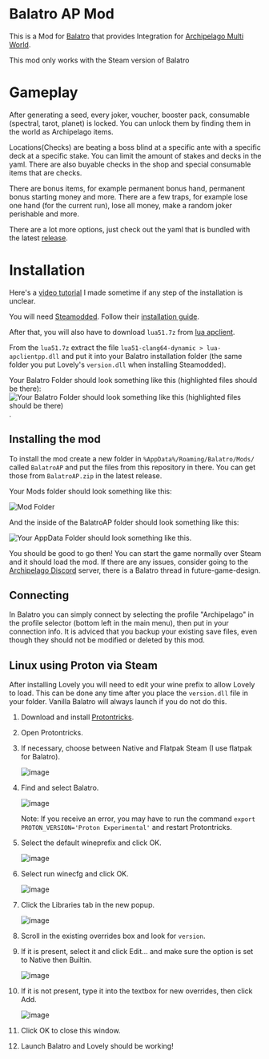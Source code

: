 # Balatro AP Mod

This is a Mod for [Balatro](https://store.steampowered.com/app/2379780/Balatro/) that provides Integration for [Archipelago Multi World](https://archipelago.gg).

This mod only works with the Steam version of Balatro

# Gameplay

After generating a seed, every joker, voucher, booster pack, consumable (spectral, tarot, planet) is locked. You can unlock them by finding them in the world as Archipelago items. 

Locations(Checks) are beating a boss blind at a specific ante with a specific deck at a specific stake. You can limit the amount of stakes and decks in the yaml. There are also buyable checks in the shop and special consumable items that are checks. 

There are bonus items, for example permanent bonus hand, permanent bonus starting money and more.
There are a few traps, for example lose one hand (for the current run), lose all money, make a random joker perishable and more. 

There are a lot more options, just check out the yaml that is bundled with the latest [release](https://github.com/BurndiL/BalatroAP/releases).

# Installation

Here's a [video tutorial](https://youtu.be/XnEvgEOswpk) I made sometime if any step of the installation is unclear.

You will need [Steamodded](https://github.com/Steamodded/smods/releases/latest). Follow their [installation guide](https://github.com/Steamodded/smods/wiki).

After that, you will also have to download `lua51.7z` from [lua apclient](https://github.com/black-sliver/lua-apclientpp/releases). 

From the `lua51.7z` extract the file `lua51-clang64-dynamic > lua-apclientpp.dll` and put it into your Balatro installation folder (the same folder you put Lovely's `version.dll` when installing Steamodded). 

Your Balatro Folder should look something like this (highlighted files should be there):
![Your Balatro Folder should look something like this (highlighted files should be there)](https://i.imgur.com/Pe5uTX4.png).

## Installing the mod

To install the mod create a new folder in `%AppData%/Roaming/Balatro/Mods/` called `BalatroAP` and put the files from this repository in there. You can get those from `BalatroAP.zip` in the latest release. 

Your Mods folder should look something like this: 

![Mod Folder](https://i.imgur.com/EI6MGeC.png)

And the inside of the BalatroAP folder should look something like this:

![Your AppData Folder should look something like this](https://i.imgur.com/3JzrdlV.png).


You should be good to go then! You can start the game normally over Steam and it should load the mod. If there are any issues, consider going to the [Archipelago Discord](https://discord.gg/RwF6r5W6cY) server, there is a Balatro thread in future-game-design. 

## Connecting

In Balatro you can simply connect by selecting the profile "Archipelago" in the profile selector (bottom left in the main menu), then put in your connection info.
It is adviced that you backup your existing save files, even though they should not be modified or deleted by this mod. 

## Linux using Proton via Steam

After installing Lovely you will need to edit your wine prefix to allow Lovely to load. This can be done any time after you place the `version.dll` file in your folder. Vanilla Balatro will always launch if you do not do this.

1. Download and install [Protontricks](https://github.com/Matoking/protontricks).
2. Open Protontricks.
3. If necessary, choose between Native and Flatpak Steam (I use flatpak for Balatro).

   ![image](https://github.com/user-attachments/assets/41d01b50-f541-408c-8ec4-229555c77b48)
   
5. Find and select Balatro.

   ![image](https://github.com/user-attachments/assets/c6471024-3d6d-447b-9793-a48c5591afc7)
   
   Note: If you receive an error, you may have to run the command `export PROTON_VERSION='Proton Experimental'` and restart Protontricks.
   
7. Select the default wineprefix and click OK.

   ![image](https://github.com/user-attachments/assets/671e06f1-20dd-4570-b03e-cd94bad8398a)
   
9. Select run winecfg and click OK.

   ![image](https://github.com/user-attachments/assets/b4ab95f8-6b55-4a54-9960-8dcf4c31a4eb)
   
11. Click the Libraries tab in the new popup.

    ![image](https://github.com/user-attachments/assets/2770f54b-00ec-4541-96ea-0aae087e5829)
   
13. Scroll in the existing overrides box and look for `version`.
14. If it is present, select it and click Edit... and make sure the option is set to Native then Builtin.

    ![image](https://github.com/user-attachments/assets/82ea030d-9bb9-476f-98d6-13eec172d027)
    
16. If it is not present, type it into the textbox for new overrides, then click Add.

    ![image](https://github.com/user-attachments/assets/b9a6244a-1c83-42e2-a243-a82006a46dc4)
    
18. Click OK to close this window.
19. Launch Balatro and Lovely should be working!



